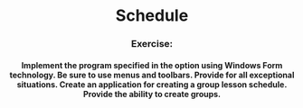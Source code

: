 <h1 align="center">Schedule</a> 
<h3 align="center">Exercise:</h3>
<h4 align="center">Implement the program specified in the option using Windows Form technology. Be sure to use menus and toolbars. Provide for all exceptional situations.
Create an application for creating a group lesson schedule. Provide the ability to create groups.</h4>

